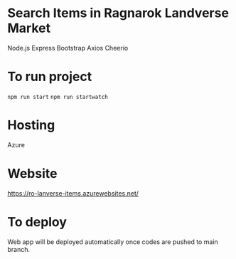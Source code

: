 # Search Items in Ragnarok Landverse Market

Node.js
Express
Bootstrap
Axios
Cheerio

# To run project

`npm run start`
`npm run startwatch`

# Hosting

Azure

# Website

https://ro-lanverse-items.azurewebsites.net/

# To deploy

Web app will be deployed automatically once codes are pushed to main branch.